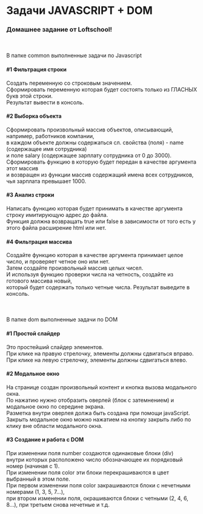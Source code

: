 # Задачи JAVASCRIPT + DOM
<h3>Домашнее задание от Loftschool!</h3> <br><br>
В папке common выполненные задачи по Javascript<br>
<h4>#1 Фильтрация строки</h4>
Создать переменную со строковым значением.<br>
Сформировать переменную которая будет состоять только из ГЛАСНЫХ букв этой строки.<br>
Результат вывести в консоль.<br>
<h4>#2 Выборка объекта</h4>
Сформировать произвольный массив объектов, описывающий, например, работников компании,<br>
в каждом объекте должны содержаться сл. свойства (поля) - name (содержащее имя сотрудника) <br>
и поле salary (содержащее зарплату сотрудника от 0 до 3000).<br>
Сформировать функцию в которую будет передан в качестве аргумента этот массив<br>
и возвращен из функции массив содержащий имена всех сотрудников, чья зарплата превышает 1000.<br>
<h4>#3 Анализ строки</h4>
Написать функцию которая будет принимать в качестве аргумента строку имитирующую адрес до файла.<br>
Функция должна возвращать true или false в зависимости от того есть у этого файла расширение html или нет.<br>
<h4>#4 Фильтрация массива</h4>
Создайте функцию которая в качестве аргумента принимает целое число, и проверяет четное оно или нет.<br>
Затем создайте произвольный массив целых чисел.<br>
И используя функцию проверки числа на четность, создайте из готового массива новый,<br>
который будет содержать только четные числа. Результат выведите в консоль.<br><br><br><br>
В папке dom выполненные задачи по DOM<br>
<h4>#1 Простой слайдер</h4>
Это простейший слайдер элементов.<br>
При клике на правую стрелочку, элементы должны сдвигаться вправо.<br>
При клике на левую стрелочку, элементы должны сдвигаться влево.<br>
<h4>#2 Модальное окно</h4>
На странице создан произвольный контент и кнопка вызова модального окна.<br>
По нажатию нужно отобразить оверлей (блок с затемнением) и модальное окно по середине экрана.<br>
Разметка внутри оверлея должа быть создана при помощи javaScript.<br>
Закрыть модальное окно можно нажатием на кнопку закрыть либо по клику вне области модального окна.<br>
<h4>#3 Создание и работа с DOM</h4>
При изменении поля number создаются одинаковые блоки (div)<br>
внутри которых расположено число обозначающее их порядковый номер (начиная с 1).<br>
При изменении поля color эти блоки перекрашиваются в цвет выбранный в этом поле.<br>
При первом изменении поля color закрашиваются блоки с нечетными номерами (1, 3, 5, 7...),<br>
при втором изменении поля, окрашиваются блоки с четными (2, 4, 6, 8...), при третьем снова нечетные и т.д.
